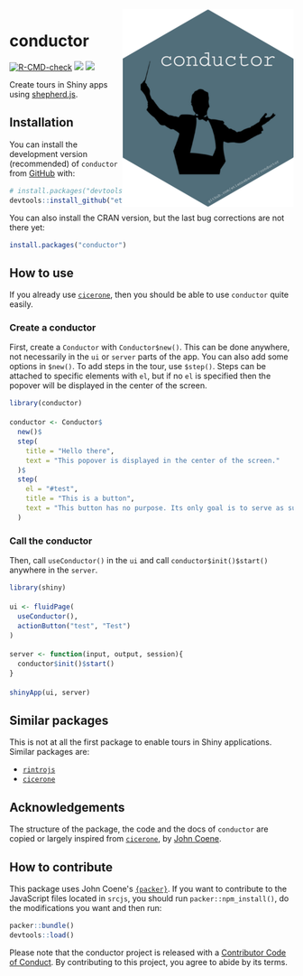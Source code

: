 <img src="README_assets/hex-conductor.png" id="hex-conductor" align="right">

# conductor

<!-- badges: start -->
[![R-CMD-check](https://github.com/etiennebacher/conductor/workflows/R-CMD-check/badge.svg)](https://github.com/etiennebacher/conductor/actions)
<img src="https://img.shields.io/badge/license-MIT-blue">
<a href = "https://conductor.etiennebacher.com/#/" target = "_blank"><img src="https://img.shields.io/static/v1?label=Website&message=Visit&color=blue"></a>
<!-- badges: end -->

Create tours in Shiny apps using [shepherd.js](https://shepherdjs.dev/).

## Installation

You can install the development version (recommended) of `conductor` from [GitHub](https://github.com/) with:

``` r
# install.packages("devtools")
devtools::install_github("etiennebacher/conductor")
```

You can also install the CRAN version, but the last bug corrections are not there yet:
``` r
install.packages("conductor")
```

## How to use 

If you already use [`cicerone`](https://github.com/JohnCoene/cicerone), then you should be able to use `conductor` quite easily. 

### Create a conductor

First, create a `Conductor` with `Conductor$new()`. This can be done anywhere, not necessarily in the `ui` or `server` parts of the app. You can also add some options in `$new()`. To add steps in the tour, use `$step()`. Steps can be attached to specific elements with `el`, but if no `el` is specified then the popover will be displayed in the center of the screen.
```r
library(conductor)

conductor <- Conductor$
  new()$
  step(
    title = "Hello there",
    text = "This popover is displayed in the center of the screen."
  )$
  step(
    el = "#test",
    title = "This is a button",
    text = "This button has no purpose. Its only goal is to serve as support for demo."
  )
```

### Call the conductor

Then, call `useConductor()` in the `ui` and call `conductor$init()$start()` anywhere in the `server`.

```r
library(shiny)

ui <- fluidPage(
  useConductor(),
  actionButton("test", "Test")
)

server <- function(input, output, session){
  conductor$init()$start()
}

shinyApp(ui, server)
```

## Similar packages

This is not at all the first package to enable tours in Shiny applications. Similar packages are:

* [`rintrojs`](https://github.com/carlganz/rintrojs)
* [`cicerone`](https://github.com/JohnCoene/cicerone)

## Acknowledgements

The structure of the package, the code and the docs of `conductor` are copied or largely inspired from [`cicerone`](https://github.com/JohnCoene/cicerone), by [John Coene](https://john-coene.com/).

## How to contribute

This package uses John Coene's [`{packer}`](https://packer.john-coene.com/#/). If you want to contribute to the JavaScript files located in `srcjs`, you should run `packer::npm_install()`, do the modifications you want and then run:
```r
packer::bundle()
devtools::load()
```
Please note that the conductor project is released with a [Contributor Code of Conduct](https://contributor-covenant.org/version/2/0/CODE_OF_CONDUCT.html). By contributing to this project, you agree to abide by its terms.
